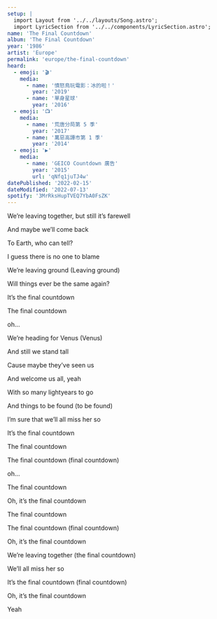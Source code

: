```yaml
---
setup: |
  import Layout from '../../layouts/Song.astro';
  import LyricSection from '../../components/LyricSection.astro';
name: 'The Final Countdown'
album: 'The Final Countdown'
year: '1986'
artist: 'Europe'
permalink: 'europe/the-final-countdown'
heard:
  - emoji: '🎬'
    media:
      - name: '憤怒鳥玩電影：冰的啦！'
        year: '2019'
      - name: '單身星球'
        year: '2016'
  - emoji: '📺'
    media:
      - name: '荒唐分局第 5 季'
        year: '2017'
      - name: '萬惡高譚市第 1 季'
        year: '2014'
  - emoji: '▶️'
    media:
      - name: 'GEICO Countdown 廣告'
        year: '2015'
        url: 'qNfq1juTJ4w'
datePublished: '2022-02-15'
dateModified: '2022-07-13'
spotify: '3MrRksHupTVEQ7YbA0FsZK'
---
```


<LyricSection>

We&rsquo;re leaving together, but still it&rsquo;s farewell

And maybe we&rsquo;ll come back

To Earth, who can tell?

I guess there is no one to blame

We&rsquo;re leaving ground (Leaving ground)

Will things ever be the same again?

</LyricSection>

<LyricSection>

It&rsquo;s the final countdown

The final countdown

oh...

</LyricSection>

<LyricSection>

We&rsquo;re heading for Venus (Venus)

And still we stand tall

Cause maybe they&rsquo;ve seen us

And welcome us all, yeah

With so many lightyears to go

And things to be found (to be found)

I&rsquo;m sure that we&rsquo;ll all miss her so

</LyricSection>

<LyricSection>

It&rsquo;s the final countdown

The final countdown

The final countdown (final countdown)

oh...

</LyricSection>

<LyricSection>

The final countdown

Oh, it&rsquo;s the final countdown

The final countdown

The final countdown (final countdown)

Oh, it&rsquo;s the final countdown

We&rsquo;re leaving together (the final countdown)

We&rsquo;ll all miss her so

It&rsquo;s the final countdown (final countdown)

</LyricSection>

<LyricSection>

Oh, it&rsquo;s the final countdown

Yeah

</LyricSection>
